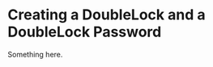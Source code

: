 [title]: # (Creating a DoubleLock and a DoubleLock Password)
[tags]: # (XXX)
[priority]: # (3952)
# Creating a DoubleLock and a DoubleLock Password
Something here.
